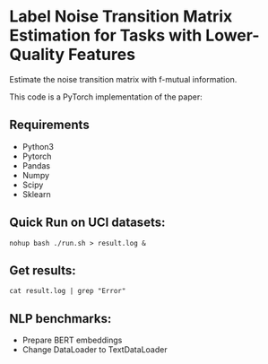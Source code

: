 # Label Noise Transition Matrix Estimation for Tasks with Lower-Quality Features
Estimate the noise transition matrix with f-mutual information.


This code is a PyTorch implementation of the paper:


## Requirements
* Python3
* Pytorch
* Pandas
* Numpy
* Scipy
* Sklearn

## Quick Run on UCI datasets:
```
nohup bash ./run.sh > result.log &
```

## Get results:
```
cat result.log | grep "Error" 
```

## NLP benchmarks:

* Prepare BERT embeddings
* Change DataLoader to TextDataLoader
